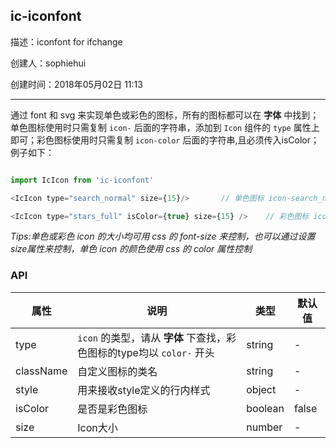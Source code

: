 ## ic-iconfont


描述：iconfont for ifchange

创建人：sophiehui

创建时间：2018年05月02日 11:13

-----------


通过 font 和 svg 来实现单色或彩色的图标，所有的图标都可以在 **字体** 中找到；单色图标使用时只需复制 `icon-` 后面的字符串，添加到 `Icon` 组件的 `type` 属性上即可；彩色图标使用时只需复制 `icon-color` 后面的字符串,且必须传入isColor；例子如下：

````js

import IcIcon from 'ic-iconfont'

<IcIcon type="search_normal" size={15}/>       // 单色图标 icon-search_normal

<IcIcon type="stars_full" isColor={true} size={15} />    // 彩色图标 icon-color-stars_full

````

*Tips:单色或彩色 icon 的大小均可用 css 的 font-size 来控制，也可以通过设置size属性来控制，单色 icon 的颜色使用 css 的 color 属性控制*

### API

属性|说明|类型|默认值
---|----|---|-----
type|`icon` 的类型，请从 **字体** 下查找，彩色图标的type均以 `color-` 开头 | string | -
className|自定义图标的类名|string|-
style|用来接收style定义的行内样式|object|-
isColor|是否是彩色图标|boolean|false
size|Icon大小|number|-
